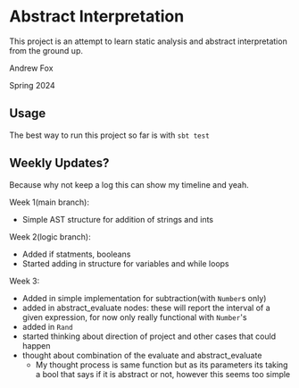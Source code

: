 # Abstract Interpretation

This project is an attempt to learn static analysis and abstract interpretation from the ground up.

Andrew Fox

Spring 2024

## Usage

The best way to run this project so far is with `sbt test`

## Weekly Updates?

Because why not keep a log this can show my timeline and yeah.

Week 1(main branch):

- Simple AST structure for addition of strings and ints

Week 2(logic branch):

- Added if statments, booleans
- Started adding in structure for variables and while loops

Week 3:

- Added in simple implementation for subtraction(with `Number`s only)
- added in abstract_evaluate nodes: these will report the interval of a given expression, for now only really functional with `Number`'s
- added in `Rand`
- started thinking about direction of project and other cases that could happen
- thought about combination of the evaluate and abstract_evaluate
  - My thought process is same function but as its parameters its taking a bool that says if it is abstract or not, however this seems too simple
